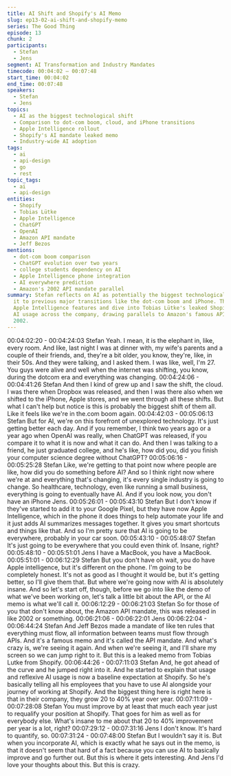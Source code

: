 ```yaml
---
title: AI Shift and Shopify's AI Memo
slug: ep13-02-ai-shift-and-shopify-memo
series: The Good Thing
episode: 13
chunk: 2
participants:
  - Stefan
  - Jens
segment: AI Transformation and Industry Mandates
timecode: 00:04:02 – 00:07:48
start_time: 00:04:02
end_time: 00:07:48
speakers:
  - Stefan
  - Jens
topics:
  - AI as the biggest technological shift
  - Comparison to dot-com boom, cloud, and iPhone transitions
  - Apple Intelligence rollout
  - Shopify's AI mandate leaked memo
  - Industry-wide AI adoption
tags:
  - ai
  - api-design
  - go
  - rest
topic_tags:
  - ai
  - api-design
entities:
  - Shopify
  - Tobias Lütke
  - Apple Intelligence
  - ChatGPT
  - OpenAI
  - Amazon API mandate
  - Jeff Bezos
mentions:
  - dot-com boom comparison
  - ChatGPT evolution over two years
  - college students dependency on AI
  - Apple Intelligence phone integration
  - AI everywhere prediction
  - Amazon's 2002 API mandate parallel
summary: Stefan reflects on AI as potentially the biggest technological shift, comparing
  it to previous major transitions like the dot-com boom and iPhone. They discuss
  Apple Intelligence features and dive into Tobias Lütke's leaked Shopify memo mandating
  AI usage across the company, drawing parallels to Amazon's famous API mandate from
  2002.
---
```


00:04:02:20 - 00:04:24:03
Stefan
Yeah. I mean, it is the elephant in, like, every room. And like, last night I was at dinner with, my
wife's parents and a couple of their friends, and, they're a bit older, you know, they're, like, in
their 50s. And they were talking, and I asked them. I was like, well, I'm 27. You guys were alive
and well when the internet was shifting, you know, during the dotcom era and everything was
changing.
00:04:24:06 - 00:04:41:26
Stefan
And then I kind of grew up and I saw the shift, the cloud. I was there when Dropbox was
released, and then I was there also when we shifted to the iPhone, Apple stores, and we went
through all these shifts. But what I can't help but notice is this is probably the biggest shift of
them all. Like it feels like we're in the.com boom again.
00:04:42:03 - 00:05:06:13
Stefan
But for AI, we're on this forefront of unexplored technology. It's just getting better each day. And
if you remember, I think two years ago or a year ago when OpenAI was really, when ChatGPT
was released, if you compare it to what it is now and what it can do. And then I was talking to a
friend, he just graduated college, and he's like, how did you, did you finish your computer
science degree without ChatGPT?
00:05:06:16 - 00:05:25:28
Stefan
Like, we're getting to that point now where people are like, how did you do something before AI?
And so I think right now where we're at and everything that's changing, it's every single industry
is going to change. So healthcare, technology, even like running a small business, everything is
going to eventually have AI. And if you look now, you don't have an iPhone Jens.
00:05:26:01 - 00:05:43:10
Stefan
But I don't know if they've started to add it to your Google Pixel, but they have now Apple
Intelligence, which in the phone it does things to help automate your life and it just adds AI
summarizes messages together. It gives you smart shortcuts and things like that. And so I'm
pretty sure that AI is going to be everywhere, probably in your car soon.
00:05:43:10 - 00:05:48:07
Stefan
It's just going to be everywhere that you could even think of. Insane, right?
00:05:48:10 - 00:05:51:01
Jens
I have a MacBook, you have a MacBook.
00:05:51:01 - 00:06:12:29
Stefan
But you don't have oh wait, you do have Apple intelligence, but it's different on the phone. I'm
going to be completely honest. It's not as good as I thought it would be, but it's getting better, so
I'll give them that. But where we're going now with AI is absolutely insane. And so let's start off,
though, before we go into like the demo of what we've been working on, let's talk a little bit
about the API, or the AI memo is what we'll call it.
00:06:12:29 - 00:06:21:03
Stefan
So for those of you that don't know about, the Amazon API mandate, this was released in like
2002 or something.
00:06:21:06 - 00:06:22:01
Jens
00:06:22:04 - 00:06:44:24
Stefan
And Jeff Bezos made a mandate of like ten rules that everything must flow, all information
between teams must flow through APIs. And it's a famous memo and it's called the API
mandate. And what's crazy is, we're seeing it again. And when we're seeing it, and I'll share my
screen so we can jump right to it. But this is a leaked memo from Tobias Lutke from Shopify.
00:06:44:26 - 00:07:11:03
Stefan
And, he got ahead of the curve and he jumped right into it. And he started to explain that usage
and reflexive AI usage is now a baseline expectation at Shopify. So he's basically telling all his
employees that you have to use AI alongside your journey of working at Shopify. And the
biggest thing here is right here is that in their company, they grow 20 to 40% year over year.
00:07:11:09 - 00:07:28:08
Stefan
You must improve by at least that much each year just to requalify your position at Shopify. That
goes for him as well as for everybody else. What's insane to me about that 20 to 40%
improvement per year is a lot, right?
00:07:29:12 - 00:07:31:16
Jens
I don't know. It's hard to quantify, so.
00:07:31:24 - 00:07:48:00
Stefan
But I wouldn't say it is. But when you incorporate AI, which is exactly what he says out in the
memo, is that it doesn't seem that hard of a fact because you can use AI to basically improve
and go further out. But this is where it gets interesting. And Jens I'd love your thoughts about
this. But this is crazy.